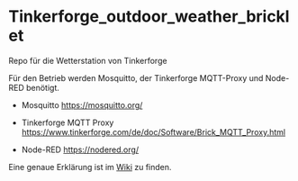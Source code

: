 # Tinkerforge_outdoor_weather_bricklet
Repo für die Wetterstation von Tinkerforge

Für den Betrieb werden Mosquitto, der Tinkerforge MQTT-Proxy und Node-RED benötigt.


- Mosquitto
https://mosquitto.org/

- Tinkerforge MQTT Proxy
https://www.tinkerforge.com/de/doc/Software/Brick_MQTT_Proxy.html

- Node-RED
https://nodered.org/


Eine genaue Erklärung ist im [Wiki](../wiki) zu finden.



